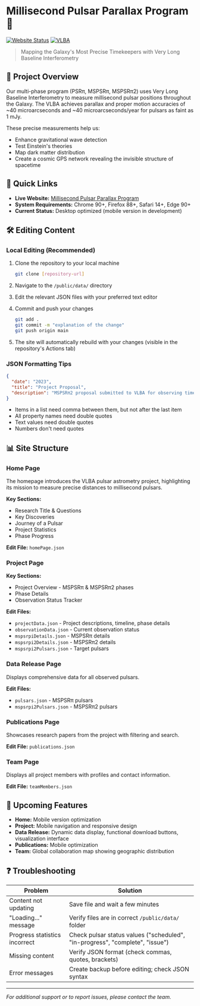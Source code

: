 # Millisecond Pulsar Parallax Program 🌌

[![Website Status](https://img.shields.io/badge/Website-Online-brightgreen)](https://codexnyctis.github.io/test-deploy/#/test-deploy)
[![VLBA](https://img.shields.io/badge/VLBA-Pulsar%20Astrometry-blueviolet)](https://public.nrao.edu/telescopes/vla/)

> Mapping the Galaxy's Most Precise Timekeepers with Very Long Baseline Interferometry

## 📡 Project Overview

Our multi-phase program (PSRπ, MSPSRπ, MSPSRπ2) uses Very Long Baseline Interferometry to measure millisecond pulsar positions throughout the Galaxy. The VLBA achieves parallax and proper motion accuracies of ~40 microarcseconds and ~40 microarcseconds/year for pulsars as faint as 1 mJy.

These precise measurements help us:
- Enhance gravitational wave detection
- Test Einstein's theories
- Map dark matter distribution
- Create a cosmic GPS network revealing the invisible structure of spacetime

## 🔗 Quick Links

- **Live Website:** [Millisecond Pulsar Parallax Program](https://codexnyctis.github.io/test-deploy/#/test-deploy)
- **System Requirements:** Chrome 90+, Firefox 88+, Safari 14+, Edge 90+
- **Current Status:** Desktop optimized (mobile version in development)

## 🛠️ Editing Content

### Local Editing (Recommended)

1. Clone the repository to your local machine
   ```bash
   git clone [repository-url]
   ```

2. Navigate to the `/public/data/` directory

3. Edit the relevant JSON files with your preferred text editor

4. Commit and push your changes
   ```bash
   git add .
   git commit -m "explanation of the change"
   git push origin main
   ```

5. The site will automatically rebuild with your changes (visible in the repository's Actions tab)

### JSON Formatting Tips

```json
{
  "date": "2023",
  "title": "Project Proposal",
  "description": "MSPSRπ2 proposal submitted to VLBA for observing time allocation."
}
```

- Items in a list need comma between them, but not after the last item
- All property names need double quotes
- Text values need double quotes
- Numbers don't need quotes

## 📊 Site Structure

### Home Page

The homepage introduces the VLBA pulsar astrometry project, highlighting its mission to measure precise distances to millisecond pulsars.

**Key Sections:**
- Research Title & Questions
- Key Discoveries
- Journey of a Pulsar
- Project Statistics
- Phase Progress

**Edit File:** `homePage.json`

### Project Page

**Key Sections:**
- Project Overview - MSPSRπ & MSPSRπ2 phases
- Phase Details
- Observation Status Tracker

**Edit Files:**
- `projectData.json` - Project descriptions, timeline, phase details
- `observationData.json` - Current observation status
- `mspsrpiDetails.json` - MSPSRπ details
- `mspsrpi2Details.json` - MSPSRπ2 details
- `mspsrpi2Pulsars.json` - Target pulsars

### Data Release Page

Displays comprehensive data for all observed pulsars.

**Edit Files:**
- `pulsars.json` - MSPSRπ pulsars
- `mspsrpi2Pulsars.json` - MSPSRπ2 pulsars

### Publications Page

Showcases research papers from the project with filtering and search.

**Edit File:** `publications.json`

### Team Page

Displays all project members with profiles and contact information.

**Edit File:** `teamMembers.json`

## 🚀 Upcoming Features

- **Home:** Mobile version optimization
- **Project:** Mobile navigation and responsive design
- **Data Release:** Dynamic data display, functional download buttons, visualization interface
- **Publications:** Mobile optimization
- **Team:** Global collaboration map showing geographic distribution

## ❓ Troubleshooting

| Problem | Solution |
|---------|----------|
| Content not updating | Save file and wait a few minutes |
| "Loading..." message | Verify files are in correct `/public/data/` folder |
| Progress statistics incorrect | Check pulsar status values ("scheduled", "in-progress", "complete", "issue") |
| Missing content | Verify JSON format (check commas, quotes, brackets) |
| Error messages | Create backup before editing; check JSON syntax |

---

*For additional support or to report issues, please contact the team.*
